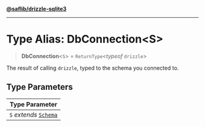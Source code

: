 [**@saflib/drizzle-sqlite3**](../index.md)

***

# Type Alias: DbConnection\<S\>

> **DbConnection**\<`S`\> = `ReturnType`\<*typeof* `drizzle`\>

The result of calling `drizzle`, typed to the schema you connected to.

## Type Parameters

| Type Parameter |
| ------ |
| `S` *extends* [`Schema`](Schema.md) |
